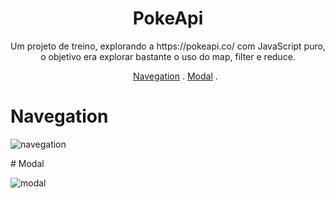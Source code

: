 <h1 align="center"> PokeApi </h1>

<p align="center">Um projeto de treino, explorando a https://pokeapi.co/ com JavaScript puro, o objetivo era explorar bastante o uso do map, filter e reduce.</p>

<ul>
    <p align="center">
    <a class="title" href="#Navegation">Navegation</a> .
    <a class="title" href="#Modal">Modal</a> .
    </p>
</ul>


# Navegation
<P>
<img alt="navegation" title="navegation" src="navegation.gif">
</h1>
</P>
# Modal
<P>
<img alt="modal" title="modal" src="modal.gif">
</h1>
</P>
